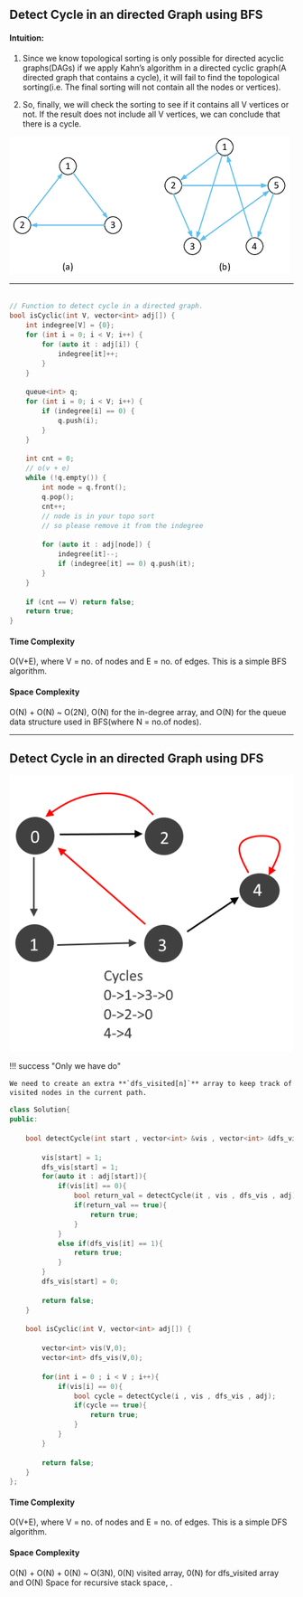 ## Detect Cycle in an directed Graph using BFS

#### Intuition:

1. Since we know topological sorting is only possible for directed acyclic graphs(DAGs) if we apply Kahn’s algorithm in a directed cyclic graph(A directed graph that contains a cycle), it will fail to find the topological sorting(i.e. The final sorting will not contain all the nodes or vertices).

2. So, finally, we will check the sorting to see if it contains all V vertices or not. If the result does not include all V vertices, we can conclude that there is a cycle.


![loading...](../../../images/dsa/graph/graph13.png)

---


```cpp

// Function to detect cycle in a directed graph.
bool isCyclic(int V, vector<int> adj[]) {
	int indegree[V] = {0};
	for (int i = 0; i < V; i++) {
		for (auto it : adj[i]) {
			indegree[it]++;
		}
	}

	queue<int> q;
	for (int i = 0; i < V; i++) {
		if (indegree[i] == 0) {
			q.push(i);
		}
	}

	int cnt = 0;
	// o(v + e)
	while (!q.empty()) {
		int node = q.front();
		q.pop();
		cnt++;
		// node is in your topo sort
		// so please remove it from the indegree

		for (auto it : adj[node]) {
			indegree[it]--;
			if (indegree[it] == 0) q.push(it);
		}
	}

	if (cnt == V) return false;
	return true;
}

```

#### Time Complexity

O(V+E), where V = no. of nodes and E = no. of edges. This is a simple BFS algorithm.

#### Space Complexity

O(N) + O(N) ~ O(2N), O(N) for the in-degree array, and O(N) for the queue data structure used in BFS(where N = no.of nodes).



---

## Detect Cycle in an directed Graph using DFS


![loading...](../../../images/dsa/graph/graph14.png)


!!! success "Only we have do"

    We need to create an extra **`dfs_visited[n]`** array to keep track of visited nodes in the current path.



```cpp
class Solution{
public:
    
    bool detectCycle(int start , vector<int> &vis , vector<int> &dfs_vis , vector<int> adj[]){
        
        vis[start] = 1;
        dfs_vis[start] = 1;
        for(auto it : adj[start]){
            if(vis[it] == 0){
                bool return_val = detectCycle(it , vis , dfs_vis , adj);
                if(return_val == true){
                    return true;
                }
            }
            else if(dfs_vis[it] == 1){
                return true;
            }
        }
        dfs_vis[start] = 0;
        
        return false;
    }
    
    bool isCyclic(int V, vector<int> adj[]) {
        
        vector<int> vis(V,0);
        vector<int> dfs_vis(V,0);
        
        for(int i = 0 ; i < V ; i++){
            if(vis[i] == 0){
                bool cycle = detectCycle(i , vis , dfs_vis , adj);
                if(cycle == true){
                    return true;
                }
            }
        }
        
        return false;
    }
};

```

#### Time Complexity

O(V+E), where V = no. of nodes and E = no. of edges. This is a simple DFS algorithm.

#### Space Complexity

O(N) + O(N) + 0(N) ~ O(3N), 0(N) visited array, 0(N) for dfs_visited array and O(N) Space for recursive stack space, .


